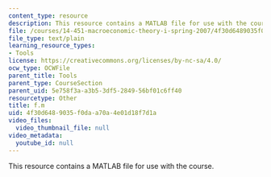 ```yaml
---
content_type: resource
description: This resource contains a MATLAB file for use with the course.
file: /courses/14-451-macroeconomic-theory-i-spring-2007/4f30d6489035f0daa70a4e01d18f7d1a_f.m
file_type: text/plain
learning_resource_types:
- Tools
license: https://creativecommons.org/licenses/by-nc-sa/4.0/
ocw_type: OCWFile
parent_title: Tools
parent_type: CourseSection
parent_uid: 5e758f3a-a3b5-3df5-2849-56bf01c6ff40
resourcetype: Other
title: f.m
uid: 4f30d648-9035-f0da-a70a-4e01d18f7d1a
video_files:
  video_thumbnail_file: null
video_metadata:
  youtube_id: null
---
```

This resource contains a MATLAB file for use with the course.